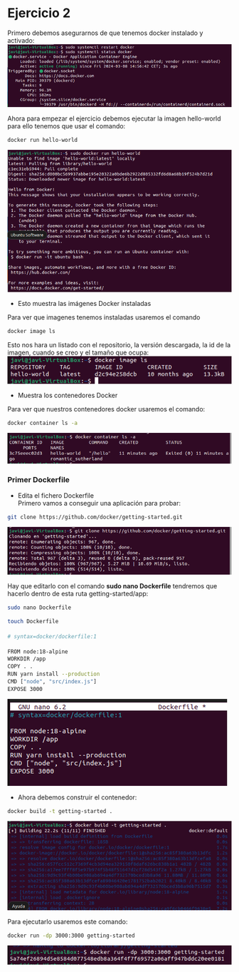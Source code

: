 # Ejercicio 2
Primero debemos asegurarnos de que tenemos docker instalado y activado:  
![Docker prueba hello world](./fotos/ej1/f1-1.png)

Ahora para empezar el ejercicio debemos ejecutar la imagen hello-world para ello tenemos que usar el comando:
```bash
docker run hello-world
```  
 
![Docker prueba hello world](./fotos/ej1/f1-2.png)
- Esto muestra las imágenes Docker instaladas  

Para ver que imagenes tenemos instaladas usaremos el comando
```bash
docker image ls
```
Esto nos hara un listado con el repositorio, la versión descargada, la id de la imagen, cuando se creo y el tamaño que ocupa:  
![Docker prueba image ls](./fotos/ej1/f1-3.png)


- Muestra los contenedores Docker

Para ver que nuestros contenedores docker usaremos el comando:
```bash
docker container ls -a
```  

![Docker container ls -a](./fotos/ej1/f1-4.png)
### Primer Dockerfile  
- Edita el fichero Dockerfile  
Primero vamos a  conseguir una aplicación para probar:
```bash
git clone https://github.com/docker/getting-started.git
```  
![foto](./fotos/ej1/f1-5.png)

Hay que editarlo con el comando **sudo nano Dockerfile** tendremos que hacerlo dentro de esta ruta getting-started/app:
```bash
sudo nano Dockerfile
```
```bash
touch Dockerfile

# syntax=docker/dockerfile:1
   
FROM node:18-alpine
WORKDIR /app
COPY . .
RUN yarn install --production
CMD ["node", "src/index.js"]
EXPOSE 3000
```  
![foto](./fotos/ej1/f1-6.png)

- Ahora debemos construir el contenedor:
```bash
docker build -t getting-started .
```  
![foto](./fotos/ej1/f1-7.png)


Para ejecutarlo usaremos este comando:
```bash
docker run -dp 3000:3000 getting-started
```  
![foto](./fotos/ej1/f1-8.png)

